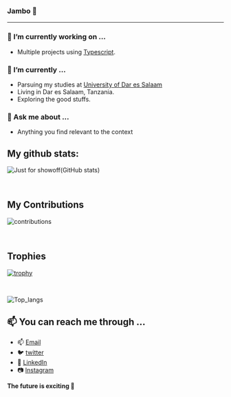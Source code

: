 ### Jambo 👋

<!--
**mrblack360/mrblack360** is a ✨ _special_ ✨ repository because its `README.md` (this file) appears on your GitHub profile.

Here are some ideas to get you started:

- 🔭 I’m currently working on ...
- 🌱 I’m currently learning ...
- 👯 I’m looking to collaborate on ...
- 🤔 I’m looking for help with ...
- 💬 Ask me about ...
- 📫 How to reach me: ...
- 😄 Pronouns: ...
- ⚡ Fun fact: ...
-->

<hr>
 
### 🔭 I’m currently working on ...
- Multiple projects using [Typescript](https://www.typescriptlang.org/).

### 🌱 I’m currently ...
- Parsuing my studies at [University of Dar es Salaam](www.udsm.ac.tz)
- Living in Dar es Salaam, Tanzania.
- Exploring the good stuffs.

### 💬 Ask me about ...
- Anything you find relevant to the context

## My github stats:

![Just for showoff(GitHub stats)](https://github-readme-stats.vercel.app/api?username=mrblack360&show_icons=true&theme=blueberry&count_private=true&hide_rank=false)

<br>

## My Contributions

![contributions](https://github.com/YOUR_USERNAME/YOUR_USERNAME/blob/output/github-contribution-grid-snake.gif)

<br>

## Trophies
[![trophy](https://github-profile-trophy.vercel.app/?username=mrblack360)](https://github.com/ryo-ma/github-profile-trophy)

<br>

![Top_langs](https://github-readme-stats.vercel.app/api/top-langs/?username=mrblack360&langs_count=6&theme=blueberry)


## 📫 You can reach me through ...

- 📫 [Email](mailto:maswimrtz@gmail.com)
- 🐦 [twitter](https://twitter.com/maswimrt)
- 👔 [LinkedIn](https://www.linkedin.com/in/maswi-mussa-raphael-047a26b4/)
- 📷 [Instagram](https://www.instagram.com/maswimr/)


__The future is exciting 🎉__
